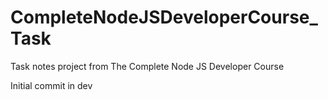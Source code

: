 # CompleteNodeJSDeveloperCourse_Task
Task notes project from The Complete Node JS Developer Course

Initial commit in dev